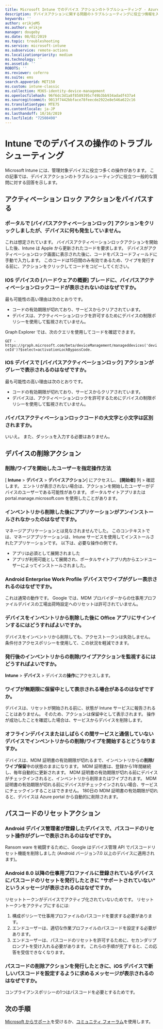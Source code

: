 ```yaml
---
title: Microsoft Intune でのデバイス アクションのトラブルシューティング - Azure | Microsoft Docs
description: デバイスアクションに関する問題のトラブルシューティングに役立つ情報を入手します。
keywords: ''
author: erikjeMS
ms.author: erikje
manager: dougeby
ms.date: 08/02/2019
ms.topic: troubleshooting
ms.service: microsoft-intune
ms.subservice: remote-actions
ms.localizationpriority: medium
ms.technology: ''
ms.assetid: ''
ROBOTS: ''
ms.reviewer: coferro
ms.suite: ems
search.appverid: MET150
ms.custom: intune-classic
ms.collection: M365-identity-device-management
ms.openlocfilehash: 96f6dc3d1a8f8589395cf49b3bb934adadf437a4
ms.sourcegitcommit: 9013f7442bbface78feecde2922e8e546a622c16
ms.translationtype: MTE75
ms.contentlocale: ja-JP
ms.lasthandoff: 10/16/2019
ms.locfileid: "72508498"
---
```

# <a name="troubleshoot-device-actions-in-intune"></a>Intune でのデバイスの操作のトラブルシューティング

Microsoft Intune には、管理対象デバイスに役立つ多くの操作があります。 この記事では、デバイスアクションのトラブルシューティングに役立つ一般的な質問に対する回答を示します。

## <a name="bypass-activation-lock-action"></a>アクティベーション ロック アクションをバイパスする

### <a name="i-clicked-the-bypass-activation-lock-action-in-the-portal-but-nothing-happened-on-the-device"></a>ポータルで [バイパスアクティベーションロック] アクションをクリックしましたが、デバイスに何も発生していません。
これは想定されています。 バイパスアクティベーションロックアクションを開始した後、Intune は Apple から更新されたコードを要求します。 デバイスがアクティベーションロック画面に表示された後に、コードをパスコードフィールドに手動で入力します。 このコードは15日間のみ有効であるため、ワイプを発行する前に、アクションをクリックしてコードをコピーしてください。

### <a name="why-dont-i-see-the-bypass-activation-lock-code-in-the-hardware-overview-blade-of-my-ios-device"></a>IOS デバイスの [ハードウェアの概要] ブレードに、バイパスアクティベーションロックコードが表示されないのはなぜですか。
最も可能性の高い理由は次のとおりです。
- コードの有効期限が切れており、サービスからクリアされています。
- デバイスは、アクティベーションロックを許可するためにデバイスの制限ポリシーを使用して監視されていません。

Graph Explorer では、次のクエリを使用してコードを確認できます。

```GET - https://graph.microsoft.com/beta/deviceManagement/manageddevices('deviceId')?$select=activationLockBypassCode.```

### <a name="why-is-the-bypass-activation-lock-action-greyed-out-for-my-ios-device"></a>IOS デバイスで [バイパスアクティベーションロック] アクションがグレーで表示されるのはなぜですか。
最も可能性の高い理由は次のとおりです。 
- コードの有効期限が切れており、サービスからクリアされています。
- デバイスは、アクティベーションロックを許可するためにデバイスの制限ポリシーを使用して監視されていません。

### <a name="is-the-bypass-activation-lock-code-case-sensitive"></a>バイパスアクティベーションロックコードの大文字と小文字は区別されますか。
いいえ。 また、ダッシュを入力する必要はありません。

## <a name="remove-devices-action"></a>デバイスの削除アクション

### <a name="how-do-i-tell-who-started-a-retirewipe"></a>削除/ワイプを開始したユーザーを指定操作方法
[ **Intune**  > **デバイス** > **デバイスアクション**] にアクセスし、 **[開始者]** 列 > 確認します。
エントリが表示されない場合は、アクションを開始したユーザーがデバイスのユーザーである可能性があります。 ポータルサイトアプリまたは portal.manage.microsoft.com を使用したことがあります。

### <a name="why-wasnt-my-application-uninstalled-after-using-retire"></a>インベントリから削除した後にアプリケーションがアンインストールされなかったのはなぜですか。
マネージアプリケーションとは見なされませんでした。 このコンテキストでは、マネージアプリケーションは、Intune サービスを使用してインストールされたアプリケーションです。 以下は、必要な操作の例です。
- アプリは必須として展開されました
- アプリが利用可能として展開され、ポータルサイトアプリ内からエンドユーザーによってインストールされました。

### <a name="why-is-wipe-grayed-out-for-android-enterprise-work-profile-devices"></a>Android Enterprise Work Profile デバイスでワイプがグレー表示されるのはなぜですか。
これは通常の動作です。 Google では、MDM プロバイダーからの仕事用プロファイルデバイスの工場出荷時設定へのリセットは許可されていません。

### <a name="why-can-i-sign-back-into-my-office-apps-after-my-device-was-retired"></a>デバイスをインベントリから削除した後に Office アプリにサインインするにはどうすればよいですか。
デバイスをインベントリから削除しても、アクセストークンは失効しません。 条件付きアクセスポリシーを使用して、この状況を軽減できます。

### <a name="how-can-i-monitor-a-retirewipe-action-after-it-was-issued"></a>発行後のインベントリからの削除/ワイプアクションを監視するにはどうすればよいですか。
**Intune**  > **デバイス** >  デバイスの**操作**にアクセスします。

### <a name="why-do-wipes-sometimes-show-as-pending-indefinitely"></a>ワイプが無期限に保留中として表示される場合があるのはなぜですか。
デバイスは、リセットが開始される前に、状態が Intune サービスに報告されることはありません。 そのため、アクションは保留中として表示されます。 操作が成功したことを確認した場合は、サービスからデバイスを削除します。

### <a name="what-happens-if-i-start-a-retirewipe-on-an-offline-device-or-a-device-that-hasnt-communicated-with-the-service-in-a-while"></a>オフラインデバイスまたはしばらくの間サービスと通信していないデバイスでインベントリからの削除/ワイプを開始するとどうなりますか。
デバイスは、MDM 証明書の有効期限が切れるまで、インベントリからの**削除/ワイプ保留**中の状態のままになります。 MDM 証明書は、登録から1年間継続し、毎年自動的に更新されます。 MDM 証明書の有効期限が切れる前にデバイスがチェックインされると、インベントリから削除またはワイプされます。 MDM 証明書の有効期限が切れる前にデバイスがチェックインされない場合、サービスにチェックインすることはできません。 180日の MDM 証明書の有効期限が切れると、デバイスは Azure portal から自動的に削除されます。


## <a name="reset-passcode-action"></a>パスコードのリセットアクション

### <a name="why-is-the-reset-passcode-action-greyed-out-on-my-android-device-admin-enrolled-device"></a>Android デバイス管理者が登録したデバイスで、パスコードのリセット操作がグレーで表示されるのはなぜですか。
Ransom ware を戦闘するために、Google はデバイス管理 API でパスコードリセット機能を削除しました (Android バージョン7.0 以上のデバイスに適用されます)。

### <a name="why-do-i-get-a-not-supported-message-when-i-issue-a-passcode-reset-to-my-android-80-or-later-work-profile-enrolled-device"></a>Android 8.0 以降の仕事用プロファイルに登録されているデバイスにパスコードのリセットを発行したときに "サポートされていない" というメッセージが表示されるのはなぜですか。
リセットトークンがデバイスでアクティブ化されていないためです。 リセットトークンをアクティブにするには:
1. 構成ポリシーで仕事用プロファイルのパスコードを要求する必要があります。
2. エンドユーザーは、適切な作業プロファイルのパスコードを設定する必要があります。
3. エンドユーザーは、パスコードのリセットを許可するために、セカンダリプロンプトを受け入れる必要があります。
これらの手順が完了すると、この応答を受信できなくなります。

### <a name="why-am-i-prompted-to-set-a-new-passcode-on-my-ios-device-when-i-issue-the-remove-passcode-action"></a>パスコードの削除アクションを発行したときに、iOS デバイスで新しいパスコードを設定するように求めるメッセージが表示されるのはなぜですか。
コンプライアンスポリシーの1つはパスコードを必要とするためです。

## <a name="next-steps"></a>次の手順

[Microsoft からサポート](../fundamentals/get-support.md)を受けるか、[コミュニティ フォーラム](https://social.technet.microsoft.com/Forums/en-US/home?category=microsoftintune)を使用します。
